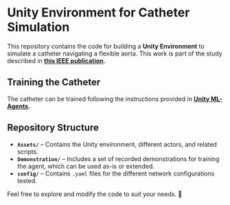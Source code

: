 # Unity Environment for Catheter Simulation  

This repository contains the code for building a **Unity Environment** to simulate a catheter navigating a flexible aorta. This work is part of the study described in **[this IEEE publication](https://ieeexplore.ieee.org/document/10659217).**  

## Training the Catheter  
The catheter can be trained following the instructions provided in **[Unity ML-Agents](https://github.com/Unity-Technologies/ml-agents).**  

## Repository Structure  
- **`Assets/`** – Contains the Unity environment, different actors, and related scripts.  
- **`Demonstration/`** – Includes a set of recorded demonstrations for training the agent, which can be used as-is or extended.  
- **`config/`** – Contains `.yaml` files for the different network configurations tested.  

Feel free to explore and modify the code to suit your needs. 🚀  
